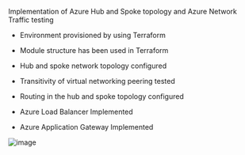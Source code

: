 
Implementation of Azure Hub and Spoke topology and Azure Network Traffic testing

- Environment provisioned by using Terraform

- Module structure has been used in Terraform

- Hub and spoke network topology configured

- Transitivity of virtual networking peering tested

- Routing in the hub and spoke topology configured

- Azure Load Balancer Implemented

- Azure Application Gateway Implemented

![image](https://user-images.githubusercontent.com/113396342/207151627-b6e80d1a-f0ba-4fbd-8302-c5883d903520.png)
